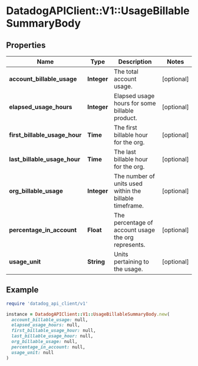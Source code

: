 # DatadogAPIClient::V1::UsageBillableSummaryBody

## Properties

| Name | Type | Description | Notes |
| ---- | ---- | ----------- | ----- |
| **account_billable_usage** | **Integer** | The total account usage. | [optional] |
| **elapsed_usage_hours** | **Integer** | Elapsed usage hours for some billable product. | [optional] |
| **first_billable_usage_hour** | **Time** | The first billable hour for the org. | [optional] |
| **last_billable_usage_hour** | **Time** | The last billable hour for the org. | [optional] |
| **org_billable_usage** | **Integer** | The number of units used within the billable timeframe. | [optional] |
| **percentage_in_account** | **Float** | The percentage of account usage the org represents. | [optional] |
| **usage_unit** | **String** | Units pertaining to the usage. | [optional] |

## Example

```ruby
require 'datadog_api_client/v1'

instance = DatadogAPIClient::V1::UsageBillableSummaryBody.new(
  account_billable_usage: null,
  elapsed_usage_hours: null,
  first_billable_usage_hour: null,
  last_billable_usage_hour: null,
  org_billable_usage: null,
  percentage_in_account: null,
  usage_unit: null
)
```

